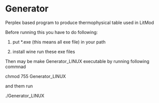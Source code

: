 # Generator
Perplex based program to produce thermophysical table used in LitMod

Before running this you have to do following:

1. put *.exe (this means all exe file) in your path

2. install wine run these exe files 


Then may be make Generator_LINUX executable by running following commnad

chmod 755 Generator_LINUX

and them run 

./Generator_LINUX
  
